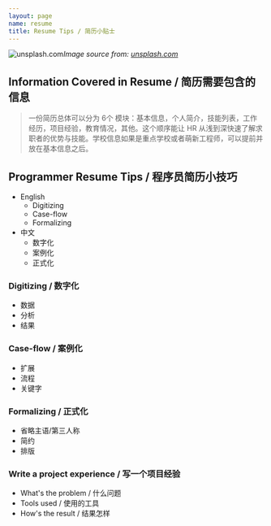 ```yaml
---
layout: page
name: resume
title: Resume Tips / 简历小贴士
---
```


![unsplash.com](https://source.unsplash.com/1600x900/?resume)*Image source from: [unsplash.com](https://unsplash.com)*
<!-- more -->

## Information Covered in Resume / 简历需要包含的信息

> 一份简历总体可以分为 6个 模块：基本信息，个人简介，技能列表，工作经历，项目经验，教育情况，其他。这个顺序能让 HR 从浅到深快速了解求职者的优势与技能。学校信息如果是重点学校或者萌新工程师，可以提前并放在基本信息之后。

## Programmer Resume Tips / 程序员简历小技巧

- English
  * Digitizing
  * Case-flow
  * Formalizing
- 中文
  * 数字化
  * 案例化
  * 正式化

### Digitizing / 数字化
- 数据
- 分析
- 结果

### Case-flow / 案例化
- 扩展
- 流程
- 关键字

### Formalizing / 正式化
- 省略主语/第三人称
- 简约
- 排版

### Write a project experience / 写一个项目经验
- What's the problem / 什么问题
- Tools used / 使用的工具
- How's the result / 结果怎样
